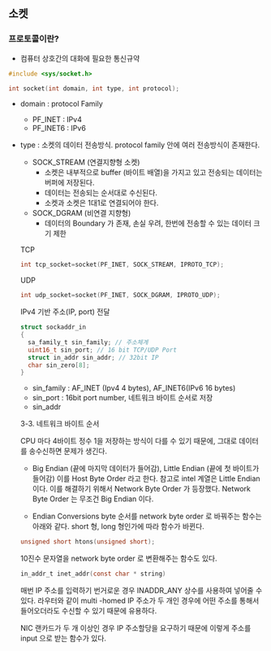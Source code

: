 ## 소켓

### 프로토콜이란?
* 컴퓨터 상호간의 대화에 필요한 통신규약

```c
#include <sys/socket.h>

int socket(int domain, int type, int protocol);
```

* domain : protocol Family
  * PF_INET : IPv4
  * PF_INET6 : IPv6
* type : 소켓의 데이터 전송방식.  protocol family 안에 여러 전송방식이 존재한다.
  * SOCK_STREAM (연결지향형 소켓)
    * 소켓은 내부적으로  buffer (바이트 배열)을 가지고 있고 전송되는 데이터는 버퍼에 저장된다.
    * 데이터는 전송되는 순서대로 수신된다.
    * 소켓과 소켓은 1대1로 연결되어야 한다.
  * SOCK_DGRAM (비연결 지향형)
    * 데이터의  Boundary 가 존재, 손실 우려, 한번에 전송할 수 있는 데이터 크기 제한

  TCP
  ```c
  int tcp_socket=socket(PF_INET, SOCK_STREAM, IPROTO_TCP);
  ```
  UDP
  ```c
  int udp_socket=socket(PF_INET, SOCK_DGRAM, IPROTO_UDP);
  ```

  IPv4 기반 주소(IP, port) 전달

  ```c
  struct sockaddr_in
  {
    sa_family_t sin_family; // 주소체계
    uint16_t sin_port; // 16 bit TCP/UDP Port
    struct in_addr sin_addr; // 32bit IP
    char sin_zero[8];
  }
  ```
  
  * sin_family : AF_INET (Ipv4 4 bytes), AF_INET6(IPv6 16 bytes)
  * sin_port : 16bit port number, 네트워크 바이트 순서로 저장
  * sin_addr 
  
  3-3. 네트워크 바이트 순서
  
   CPU 마다 4바이트 정수 1을 저장하는 방식이 다를 수 있기 때문에, 그대로 데이터를 송수신하면 문제가 생긴다.
   * Big Endian (끝에 마지막 데이터가 들어감), Little Endian (끝에 첫 바이트가 들어감)
   이를  Host Byte Order 라고 한다. 참고로  intel 계열은 Little Endian 이다. 
   이를 해결하기 위해서  Network Byte Order 가 등장했다. Network Byte Order 는 무조건 Big Endian 이다.
   
   * Endian Conversions
   byte 순서를  network byte order 로 바꿔주는 함수는 아래와 같다.  short 형, long 형인가에 따라 함수가 바뀐다.
   ```c
   unsigned short htons(unsigned short);
   ```
   10진수 문자열을  network byte order 로 변환해주는 함수도 있다.
   ```c
   in_addr_t inet_addr(const char * string)
   ```
   매번  IP 주소를 입력하기 번거로운 경우  INADDR_ANY 상수를 사용하여 넣어줄 수 있다.
   라우터와 같이  multi -homed IP 주소가 두 개인 경우에 어떤 주소를 통해서 들어오더라도 수신할 수 있기 때문에 유용하다.
   
   NIC 랜카드가 두 개 이상인 경우 IP 주소할당을 요구하기 때문에 이렇게 주소를  input 으로 받는 함수가 있다.
   
   
   
